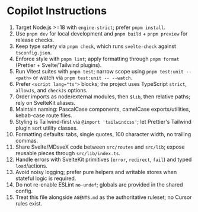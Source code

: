 # Copilot Instructions

1. Target Node.js >=18 with `engine-strict`; prefer `pnpm install`.
2. Use `pnpm dev` for local development and `pnpm build` + `pnpm preview` for release checks.
3. Keep type safety via `pnpm check`, which runs `svelte-check` against `tsconfig.json`.
4. Enforce style with `pnpm lint`; apply formatting through `pnpm format` (Prettier + Svelte/Tailwind plugins).
5. Run Vitest suites with `pnpm test`; narrow scope using `pnpm test:unit -- <path>` or watch via `pnpm test:unit -- --watch`.
6. Prefer `<script lang="ts">` blocks; the project uses TypeScript `strict`, `allowJs`, and `checkJs` options.
7. Order imports as node/external modules, then `$lib`, then relative paths; rely on SvelteKit aliases.
8. Maintain naming: PascalCase components, camelCase exports/utilities, kebab-case route files.
9. Styling is Tailwind-first via `@import 'tailwindcss'`; let Prettier's Tailwind plugin sort utility classes.
10. Formatting defaults: tabs, single quotes, 100 character width, no trailing commas.
11. Share Svelte/MDsveX code between `src/routes` and `src/lib`; expose reusable pieces through `src/lib/index.ts`.
12. Handle errors with SvelteKit primitives (`error`, `redirect`, `fail`) and typed `load`/actions.
13. Avoid noisy logging; prefer pure helpers and writable stores when stateful logic is required.
14. Do not re-enable ESLint `no-undef`; globals are provided in the shared config.
15. Treat this file alongside `AGENTS.md` as the authoritative ruleset; no Cursor rules exist.
